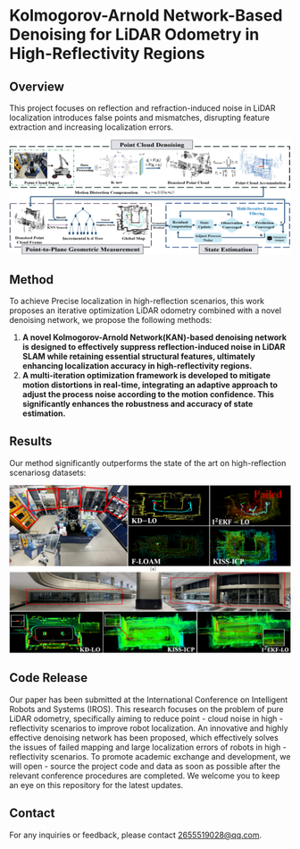 # Kolmogorov-Arnold Network-Based Denoising for LiDAR Odometry in High-Reflectivity Regions

## Overview

This project focuses on reflection and refraction-induced noise in LiDAR localization introduces false points and mismatches, disrupting feature extraction and increasing localization errors.

![Architecture Diagram](./image/p2.4.png)

## Method

To achieve Precise localization in high-reflection scenarios, this work proposes an iterative optimization LiDAR odometry combined with a novel denoising network, we propose the following methods:

1. **A novel Kolmogorov-Arnold Network(KAN)-based denoising network is designed to effectively suppress reflection-induced noise in LiDAR SLAM while retaining essential structural features, ultimately enhancing localization accuracy in high-reflectivity regions.**
2. **A multi-iteration optimization framework is developed to mitigate motion distortions in real-time, integrating an adaptive approach to adjust the process noise according to the motion confidence. This significantly enhances the robustness and accuracy of state estimation.**

## Results

Our method significantly outperforms the state of the art on high-reflection scenariosg datasets:

![Architecture Diagram](./image/P5.5.png)

## Code Release

Our paper has been submitted at the International Conference on Intelligent Robots and Systems (IROS). This research focuses on the problem of pure LiDAR odometry, specifically aiming to reduce point - cloud noise in high - reflectivity scenarios to improve robot localization. An innovative and highly effective denoising network has been proposed, which effectively solves the issues of failed mapping and large localization errors of robots in high - reflectivity scenarios. To promote academic exchange and development, we will open - source the project code and data as soon as possible after the relevant conference procedures are completed. We welcome you to keep an eye on this repository for the latest updates. 


## Contact

For any inquiries or feedback, please contact 2655519028@qq.com.
